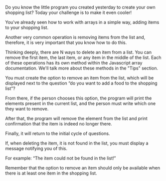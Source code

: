 Do you know the little program you created yesterday to create your own shopping list? Today your challenge is to make it even cooler!

You've already seen how to work with arrays in a simple way, adding items to your shopping list.

Another very common operation is removing items from the list and, therefore, it is very important that you know how to do this.

Thinking deeply, there are N ways to delete an item from a list. You can remove the first item, the last item, or any item in the middle of the list. Each of these operations has its own method within the Javascript array documentation. We'll talk more about these methods in the "Tips" section.

You must create the option to remove an item from the list, which will be displayed next to the question “do you want to add a food to the shopping list”?

From there, if the person chooses this option, the program will print the elements present in the current list, and the person must write which one they want to remove.

After that, the program will remove the element from the list and print confirmation that the item is indeed no longer there.

Finally, it will return to the initial cycle of questions.

If, when deleting the item, it is not found in the list, you must display a message notifying you of this.

For example: “The item could not be found in the list!”

Remember that the option to remove an item should only be available when there is at least one item in the shopping list.